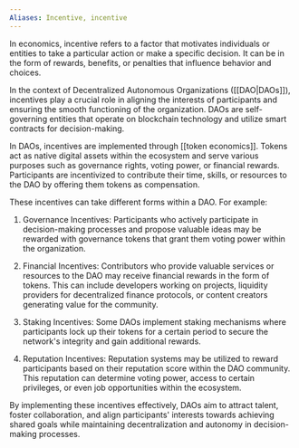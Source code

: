 ```yaml
---
Aliases: Incentive, incentive
---
```


In economics, incentive refers to a factor that motivates individuals or entities to take a particular action or make a specific decision. It can be in the form of rewards, benefits, or penalties that influence behavior and choices.

In the context of Decentralized Autonomous Organizations ([[DAO|DAOs]]), incentives play a crucial role in aligning the interests of participants and ensuring the smooth functioning of the organization. DAOs are self-governing entities that operate on blockchain technology and utilize smart contracts for decision-making.

In DAOs, incentives are implemented through [[token economics]]. Tokens act as native digital assets within the ecosystem and serve various purposes such as governance rights, voting power, or financial rewards. Participants are incentivized to contribute their time, skills, or resources to the DAO by offering them tokens as compensation.

These incentives can take different forms within a DAO. For example:

1. Governance Incentives: Participants who actively participate in decision-making processes and propose valuable ideas may be rewarded with governance tokens that grant them voting power within the organization.

2. Financial Incentives: Contributors who provide valuable services or resources to the DAO may receive financial rewards in the form of tokens. This can include developers working on projects, liquidity providers for decentralized finance protocols, or content creators generating value for the community.

3. Staking Incentives: Some DAOs implement staking mechanisms where participants lock up their tokens for a certain period to secure the network's integrity and gain additional rewards.

4. Reputation Incentives: Reputation systems may be utilized to reward participants based on their reputation score within the DAO community. This reputation can determine voting power, access to certain privileges, or even job opportunities within the ecosystem.

By implementing these incentives effectively, DAOs aim to attract talent, foster collaboration, and align participants' interests towards achieving shared goals while maintaining decentralization and autonomy in decision-making processes.
